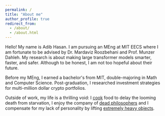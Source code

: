 ```yaml
---
permalink: /
title: "About me"
author_profile: true
redirect_from: 
  - /about/
  - /about.html
---
```


Hello! My name is Adib Hasan. I am pursuing an MEng at MIT EECS where I am fortunate to be advised by Dr. Mardaviz Roozbehani and Prof. Munzer Dahleh. My research is about making large transformer models smarter, faster, and safer. Although to be honest, I am not too hopeful about their future. 

Before my MEng, I earned a bachelor's from MIT, double-majoring in Math and Computer Science. Post-graduation, I researched investment strategies for multi-million dollar crypto portfolios. 

Outside of work, my life is a thrilling void: I [cook](https://www.instagram.com/le.spicemaster/) food to delay the looming death from starvation, I enjoy the company of [dead philosophers](/reading/) and I compensate for my lack of personality by lifting [extremely heavy objects](/powerlifting/).
